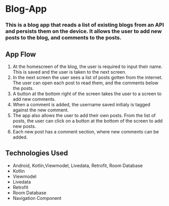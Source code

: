 # Blog-App
### This is a blog app that reads a list of existing blogs from an API and persists them on the device. It allows the user to add new posts to the blog, and comments to the posts.

## App Flow
1. At the homescreen of the blog, the user is required to input their name. This is saved and the user is taken to the next screen.
2.  In the next screen the user sees a list of posts gotten from the internet. The user can open each post to read them, and the comments below the posts.
3. A button at the bottom right of the screen takes the user to a screen to add new comments. 
4. When a comment is added, the username saved initialy is tagged against the new comment.
5. The app also allows the user to add their own posts. From the list of posts, the user can click on a button at the bottom of the screen to add new posts.
7. Each new post has a comment section, where new comments can be added.

## Technologies Used
* Android, Kotlin,Viewmodel, Livedata, Retrofit, Room Database
* Kotlin
* Viewmodel
* Livedata
* Retrofit
* Room Database
* Navigation Component
